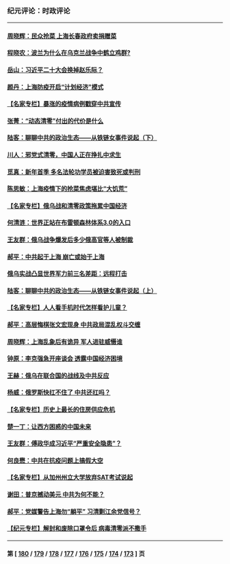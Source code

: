 ### 纪元评论：时政评论
---
#### [周晓辉：民众抢菜 上海长春政府卖捐赠菜](../../pages/nsc1025/n13709314.md) 
#### [程晓农：波兰为什么在乌克兰战争中鹤立鸡群?](../../pages/nsc1025/n13709311.md) 
#### [岳山：习近平二十大会换掉赵乐际？](../../pages/nsc1025/n13709216.md) 
#### [颜丹：上海防疫开启“计划经济”模式](../../pages/nsc1025/n13709214.md) 
#### [【名家专栏】暴涨的疫情病例戳穿中共宣传](../../pages/nsc1025/n13709140.md) 
#### [张菁：“动态清零”付出的代价是什么](../../pages/nsc1025/n13709079.md) 
#### [陆客：聊聊中共的政治生态——从铁链女事件说起（下）](../../pages/nsc1025/n13708168.md) 
#### [川人：邪党式清零，中国人正在挣扎中求生](../../pages/nsc1025/n13709064.md) 
#### [觅真：新年首季 多名法轮功学员被迫害致死或判刑](../../pages/nsc1025/n13709060.md) 
#### [陈思敏：上海疫情下的抢菜焦虑堪比“大饥荒”](../../pages/nsc1025/n13708978.md) 
#### [【名家专栏】俄乌战和清零政策拖累中国经济](../../pages/nsc1025/n13708632.md) 
#### [何清涟：世界正站在布雷顿森林体系3.0的入口](../../pages/nsc1025/n13708588.md) 
#### [王友群：俄乌战争爆发后多少俄高官等人被制裁](../../pages/nsc1025/n13708565.md) 
#### [郝平：中共起于上海 崩亡或始于上海](../../pages/nsc1025/n13708502.md) 
#### [俄乌实战凸显世界军力前三名差距：远程打击](../../pages/nsc1025/n13708429.md) 
#### [陆客：聊聊中共的政治生态——从铁链女事件说起（上）](../../pages/nsc1025/n13708160.md) 
#### [【名家专栏】人人看手机时代怎样看护儿童？](../../pages/nsc1025/n13707108.md) 
#### [郝平：高层悔棋张文宏现身 中共政局混乱权斗交缠](../../pages/nsc1025/n13707451.md) 
#### [周晓辉：上海乱象后有诡异 军人进驻威慑谁](../../pages/nsc1025/n13707146.md) 
#### [钟原：李克强急开座谈会 透露中国经济困境](../../pages/nsc1025/n13706200.md) 
#### [王赫：俄乌在联合国的战线及中共反应](../../pages/nsc1025/n13705688.md) 
#### [杨威：俄罗斯快扛不住了 中共还扛吗？](../../pages/nsc1025/n13705953.md) 
#### [【名家专栏】历史上最长的住房供应危机](../../pages/nsc1025/n13704802.md) 
#### [楚一丁：让西方困惑的中国未来](../../pages/nsc1025/n13695518.md) 
#### [王友群：傅政华成习近平“严重安全隐患”？](../../pages/nsc1025/n13702581.md) 
#### [何良懋：中共在抗疫问题上搞假大空](../../pages/nsc1025/n13703520.md) 
#### [【名家专栏】从加州州立大学放弃SAT考试说起](../../pages/nsc1025/n13703336.md) 
#### [谢田：普京撼动美元 中共为何不能？](../../pages/nsc1025/n13703095.md) 
#### [郝平：党媒警告上海勿“躺平” 习清剿江余党信号？](../../pages/nsc1025/n13703031.md) 
#### [【纪元专栏】解封和废除口罩令后 病毒清零派不撒手](../../pages/nsc1025/n13702905.md) 

---
#### 第 [ [180](./180.md) / [179](./179.md) / [178](./178.md) / [177](./177.md) / [176](./176.md) / [175](./175.md) / [174](./174.md) / [173](./173.md) ] 页
